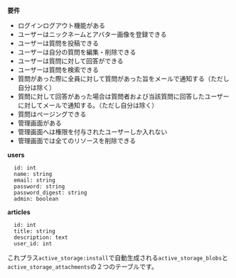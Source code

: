 **要件**
- ログインログアウト機能がある
- ユーザーはニックネームとアバター画像を登録できる
- ユーザーは質問を投稿できる
- ユーザーは自分の質問を編集・削除できる
- ユーザーは質問に対して回答ができる
- ユーザーは質問を検索できる
- 質問があった際に全員に対して質問があった旨をメールで通知する（ただし自分は除く）
- 質問に対して回答があった場合は質問者および当該質問に回答したユーザーに対してメールで通知する。（ただし自分は除く）
- 質問はページングできる
- 管理画面がある
- 管理画面へは権限を付与されたユーザーしか入れない
- 管理画面では全てのリソースを削除できる

**users**
```
  id: int
  name: string
  email: string
  password: string
  password_digest: string
  admin: boolean
```

**articles**
```
  id: int
  title: string
  description: text
  user_id: int
```


これプラス`active_storage:install`で自動生成される`active_storage_blobs`と`active_storage_attachments`の２つのテーブルです。
